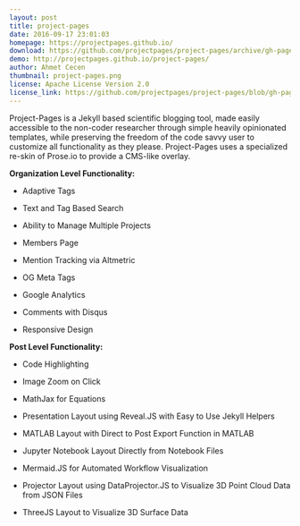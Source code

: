 ```yaml
---
layout: post
title: project-pages
date: 2016-09-17 23:01:03
homepage: https://projectpages.github.io/
download: https://github.com/projectpages/project-pages/archive/gh-pages.zip
demo: http://projectpages.github.io/project-pages/
author: Ahmet Cecen
thumbnail: project-pages.png
license: Apache License Version 2.0
license_link: https://github.com/projectpages/project-pages/blob/gh-pages/LICENSE.md
---
```


Project-Pages is a Jekyll based scientific blogging tool, made easily
accessible to the non-coder researcher through simple heavily
opinionated templates, while preserving the freedom of the code savvy
user to customize all functionality as they please. Project-Pages uses
a specialized re-skin of Prose.io to provide a CMS-like overlay.

**Organization Level Functionality:**

* Adaptive Tags

* Text and Tag Based Search 

* Ability to Manage Multiple Projects

* Members Page

* Mention Tracking via Altmetric

* OG Meta Tags

* Google Analytics

* Comments with Disqus

* Responsive Design

**Post Level Functionality:**

* Code Highlighting

* Image Zoom on Click

* MathJax for Equations

* Presentation Layout using Reveal.JS with Easy to Use Jekyll Helpers

* MATLAB Layout with Direct to Post Export Function in MATLAB

* Jupyter Notebook Layout Directly from Notebook Files 

* Mermaid.JS for Automated Workflow Visualization

* Projector Layout using DataProjector.JS to Visualize 3D Point Cloud
  Data from JSON Files

* ThreeJS Layout to Visualize 3D Surface Data

